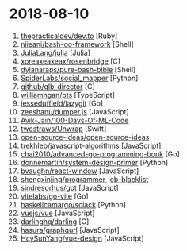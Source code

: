 # 2018-08-10

1. [thepracticaldev/dev.to](https://github.com/thepracticaldev/dev.to "Where programmers share ideas and help each other grow") [Ruby]
2. [niieani/bash-oo-framework](https://github.com/niieani/bash-oo-framework "Bash Infinity is a modern boilerplate / framework / standard library for bash") [Shell]
3. [JuliaLang/julia](https://github.com/JuliaLang/julia "The Julia Language: A fresh approach to technical computing.") [Julia]
4. [xoreaxeaxeax/rosenbridge](https://github.com/xoreaxeaxeax/rosenbridge "Hardware backdoors in some x86 CPUs") [C]
5. [dylanaraps/pure-bash-bible](https://github.com/dylanaraps/pure-bash-bible "📖 A collection of pure bash alternatives to external processes.") [Shell]
6. [SpiderLabs/social_mapper](https://github.com/SpiderLabs/social_mapper "A Social Media Enumeration & Correlation Tool by Jacob Wilkin(Greenwolf)") [Python]
7. [github/glb-director](https://github.com/github/glb-director "GitHub Load Balancer Director and supporting tooling.") [C]
8. [williamngan/pts](https://github.com/williamngan/pts "A library for visualization and creative-coding") [TypeScript]
9. [jesseduffield/lazygit](https://github.com/jesseduffield/lazygit "simple terminal UI for git commands") [Go]
10. [zeeshanu/dumper.js](https://github.com/zeeshanu/dumper.js "A better and pretty variable inspector for your Node.js applications") [JavaScript]
11. [Avik-Jain/100-Days-Of-ML-Code](https://github.com/Avik-Jain/100-Days-Of-ML-Code "100 Days of ML Coding") 
12. [twostraws/Unwrap](https://github.com/twostraws/Unwrap "Learn Swift interactively on your iPhone.") [Swift]
13. [open-source-ideas/open-source-ideas](https://github.com/open-source-ideas/open-source-ideas "💡Ever had a cool idea to an Open Source project but didn't have the time to implement yourself? Let someone else give it a try!") 
14. [trekhleb/javascript-algorithms](https://github.com/trekhleb/javascript-algorithms "Algorithms and data structures implemented in JavaScript with explanations and links to further readings") [JavaScript]
15. [chai2010/advanced-go-programming-book](https://github.com/chai2010/advanced-go-programming-book "📚 《Go语言高级编程》开源图书，涵盖CGO、Go汇编语言、RPC实现、Protobuf插件实现、Web框架实现、分布式系统等高阶主题") [Go]
16. [donnemartin/system-design-primer](https://github.com/donnemartin/system-design-primer "Learn how to design large-scale systems. Prep for the system design interview. Includes Anki flashcards.") [Python]
17. [bvaughn/react-window](https://github.com/bvaughn/react-window "React components for efficiently rendering large lists and tabular data") [JavaScript]
18. [shengxinjing/programmer-job-blacklist](https://github.com/shengxinjing/programmer-job-blacklist "🙈程序员找工作黑名单，换工作和当技术合伙人需谨慎啊") 
19. [sindresorhus/got](https://github.com/sindresorhus/got "Simplified HTTP requests") [JavaScript]
20. [vitelabs/go-vite](https://github.com/vitelabs/go-vite "Official Go implementation of the Vite protocol") [Go]
21. [haskellcamargo/sclack](https://github.com/haskellcamargo/sclack "The best CLI client for Slack, because everything is terrible!") [Python]
22. [vuejs/vue](https://github.com/vuejs/vue "🖖 A progressive, incrementally-adoptable JavaScript framework for building UI on the web.") [JavaScript]
23. [darlinghq/darling](https://github.com/darlinghq/darling "Darwin/macOS emulation layer for Linux") [C]
24. [hasura/graphqurl](https://github.com/hasura/graphqurl "curl for GraphQL with autocomplete, subscriptions and GraphiQL. Also a JS library") [JavaScript]
25. [HcySunYang/vue-design](https://github.com/HcySunYang/vue-design "📖逐行级别的源码分析") [JavaScript]
